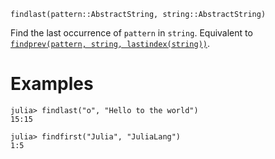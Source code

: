 ```
findlast(pattern::AbstractString, string::AbstractString)
```

Find the last occurrence of `pattern` in `string`. Equivalent to [`findprev(pattern, string, lastindex(string))`](@ref).

# Examples

```jldoctest
julia> findlast("o", "Hello to the world")
15:15

julia> findfirst("Julia", "JuliaLang")
1:5
```
